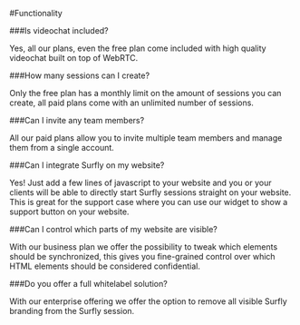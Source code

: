 #Functionality

###Is videochat included?

Yes, all our plans, even the free plan come included with high quality videochat built on top of WebRTC.

###How many sessions can I create?

Only the free plan has a monthly limit on the amount of sessions you can create, all paid plans come with an unlimited number of sessions.

###Can I invite any team members?

All our paid plans allow you to invite multiple team members and manage them from a single account.

###Can I integrate Surfly on my website?

Yes! Just add a few lines of javascript to your website and you or your clients will be able to directly start Surfly sessions straight on your website. This is great for the support case where you can use our widget to show a support button on your website.

###Can I control which parts of my website are visible?

With our business plan we offer the possibility to tweak which elements should be synchronized, this gives you fine-grained control over which HTML elements should be considered confidential.

###Do you offer a full whitelabel solution?

With our enterprise offering we offer the option to remove all visible Surfly branding from the Surfly session.